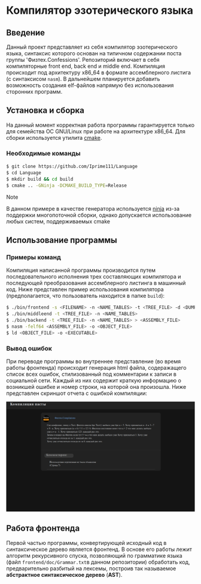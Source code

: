 # Компилятор эзотерического языка

## Введение
Данный проект представляет из себя компилятор эзотерического языка, синтаксис которого основан на типичном содержании поста группы 'Физтех.Confessions'. Репозиторий включает в себя компиляторные front end, back end и middle end. Компиляция происходит под архитектуру x86_64 в формате ассемблерного листига (с синтаксисом `nasm`). В дальнейшем планируется добавить возможность создания elf-файлов напрямую без использования сторонних программ.

## Установка и сборка
На данный момент корректная работа программы гарантируется только для семейства ОС GNU/Linux при работе на архитектуре x86_64. Для сборки используется утилита [cmake](https://cmake.org/).

### Необходимые команды
```bash
$ git clone https://github.com/Iprime111/Language
$ cd Language
$ mkdir build && cd build
$ cmake .. -GNinja -DCMAKE_BUILD_TYPE=Release
```

> [!NOTE]
> В данном примере в качестве генератора используется [ninja](https://ninja-build.org/) из-за поддержки многопоточной сборки, однако допускается использование любых систем, поддерживаемых cmake

## Использование программы

### Примеры команд
Компиляция написанной программы производится путем последовательного исполнения трех составляющих компилятора и последующей преобразования ассемблерного листинга в машинный код. Ниже представлен пример использования компилятора (предполагается, что пользователь находится в папке `build`):

``` bash
$ ./bin/frontend -s <FILENAME> -n <NAME_TABLES> -t <TREE_FILE> -d <DUMP_FILE>
$ ./bin/middleend -t <TREE_FILE> -n <NAME_TABLES>
$ ./bin/backend -t <TREE_FILE> -n <NAME_TABLES> > <ASSEMBLY_FILE>
$ nasm -felf64 <ASSEMBLY_FILE> -o <OBJECT_FILE>
$ ld <OBJECT_FILE> -o <EXECUTABLE>
```

### Вывод ошибок
При переводе программы во внутреннее представление (во время работы фронтенда) происходит генерация html файла, содеражащего список всех ошибок, стилизованный под комментарии к записи в социальной сети. Каждый из них содержит краткую информацию о возникшей ошибке и номер строки, на которой она произошла. Ниже представлен скриншот отчета с ошибкой компиляции:

![Report](./doc/CompilationErrors.png)

## Работа фронтенда
Первой частью программы, конвертирующей исходный код в синтаксическое дерево является фронтенд. В основе его работы лежит алгоритм рекурсивного спуска, позволяющий по грамматике языка (файл `frontend/doc/Grammar.txt`в данном репозитории) обработать код, предварительно разбитый на лексемы, построив так называемое **абстрактное синтаксическое дерево** (**AST**).
